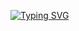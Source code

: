 [![Typing SVG](https://readme-typing-svg.herokuapp.com?color=%2336BCF7&lines=C#+student)](https://git.io/typing-svg)

